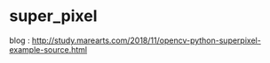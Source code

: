 # super_pixel

blog :
http://study.marearts.com/2018/11/opencv-python-superpixel-example-source.html

